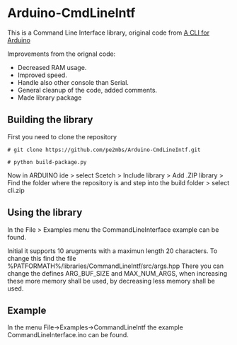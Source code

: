 # Arduino-CmdLineIntf
This is a Command Line Interface library, original code from [A CLI for Arduino](https://eugeniopace.org/arduino/cli/2020/10/30/A-CLI-for-Arduino-followup.html)

Improvements from the orignal code:
* Decreased RAM usage.
* Improved speed.
* Handle also other console than Serial.
* General cleanup of the code, added comments. 
* Made library package

## Building the library
First you need to clone the repository

    # git clone https://github.com/pe2mbs/Arduino-CmdLineIntf.git

    # python build-package.py


Now in ARDUINO ide 
    > select Scetch > Include library >  Add .ZIP library 
    > Find the folder where the repository is and step into the build folder
    > select cli.zip


## Using the library
In the File > Examples menu the CommandLineInterface example can be found.

Initial it supports 10 arugments with a maximun length 20 characters. To 
change this find the file %PATFORMATH%/libraries/CommandLineIntf/src/args.hpp
There you can change the defines ARG_BUF_SIZE and MAX_NUM_ARGS, when increasing these more memory shall be used, by decreasing less memory shall be used.

## Example
In the menu File->Examples->CommandLineIntf the example CommandLineInterface.ino 
can be found. 


